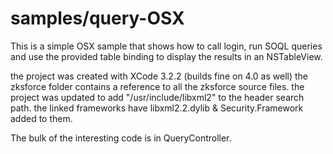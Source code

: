 # samples/query-OSX

This is a simple OSX sample that shows how to call login, run SOQL queries and use the provided table binding to display the results in an NSTableView.

the project was created with XCode 3.2.2 (builds fine on 4.0 as well)
the zksforce folder contains a reference to all the zksforce source files.
the project was updated to add "/usr/include/libxml2" to the header search path.
the linked frameworks have libxml2.2.dylib & Security.Framework added to them.


The bulk of the interesting code is in QueryController.